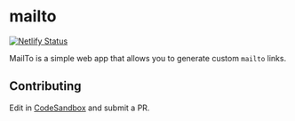 # mailto

[![Netlify Status](https://api.netlify.com/api/v1/badges/1a02ef23-052a-467d-8781-9851cc6f4a87/deploy-status)](https://app.netlify.com/sites/csb-1vxo84xyr7/deploys)

MailTo is a simple web app that allows you to generate custom `mailto` links.

## Contributing

Edit in [CodeSandbox](https://codesandbox.io/s/github/umar-ahmed/mailto) and submit a PR.
